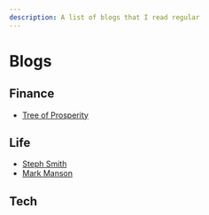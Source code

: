 ```yaml
---
description: A list of blogs that I read regular
---
```


# Blogs

## Finance

* [Tree of Prosperity ](http://treeofprosperity.blogspot.com/)



## Life

* [Steph Smith](https://blog.stephsmith.io/)
* [Mark Manson](https://markmanson.net/archive)

## Tech





